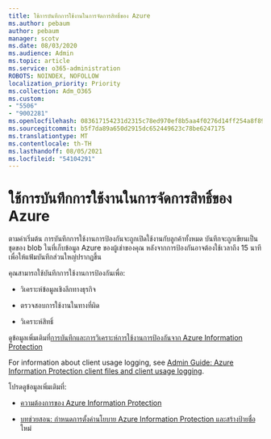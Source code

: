 ```yaml
---
title: ใช้การบันทึกการใช้งานในการจัดการสิทธิ์ของ Azure
ms.author: pebaum
author: pebaum
manager: scotv
ms.date: 08/03/2020
ms.audience: Admin
ms.topic: article
ms.service: o365-administration
ROBOTS: NOINDEX, NOFOLLOW
localization_priority: Priority
ms.collection: Adm_O365
ms.custom:
- "5506"
- "9002281"
ms.openlocfilehash: 083617154231d2315c78ed970ef8b5aa4f0276d14ff254a8f89eac1d53059b42
ms.sourcegitcommit: b5f7da89a650d2915dc652449623c78be6247175
ms.translationtype: MT
ms.contentlocale: th-TH
ms.lasthandoff: 08/05/2021
ms.locfileid: "54104291"
---
```

# <a name="use-usage-logging-for-azure-rights-management"></a>ใช้การบันทึกการใช้งานในการจัดการสิทธิ์ของ Azure

ตามค่าเริ่มต้น การบันทึกการใช้งานการป้องกันจะถูกเปิดใช้งานกับลูกค้าทั้งหมด บันทึกจะถูกเขียนเป็นชุดของ blob ในที่เก็บข้อมูล Azure ของผู้เช่าของคุณ หลังจากการป้องกันอาจต้องใช้เวลาถึง 15 นาทีเพื่อให้แฟ้มบันทึกส่วนใหญ่ปรากฏขึ้น

คุณสามารถใช้บันทึกการใช้งานการป้องกันเพื่อ:

- วิเคราะห์ข้อมูลเชิงลึกทางธุรกิจ

- ตรวจสอบการใช้งานในทางที่ผิด

- วิเคราะห์สิทธิ์

ดูข้อมูลเพิ่มเติมที่[การบันทึกและการวิเคราะห์การใช้งานการป้องกันจาก Azure Information Protection](https://docs.microsoft.com/azure/information-protection/log-analyze-usage)

For information about client usage logging, see [Admin Guide: Azure Information Protection client files and client usage logging](https://docs.microsoft.com/azure/information-protection/rms-client/client-admin-guide-files-and-logging).

โปรดดูข้อมูลเพิ่มเติมที่:

- [ความต้องการของ Azure Information Protection](https://docs.microsoft.com/azure/information-protection/get-started/requirements)
    
- [บทช่วยสอน: กําหนดการตั้งค่านโยบาย Azure Information Protection และสร้างป้ายชื่อ](https://docs.microsoft.com/azure/information-protection/get-started/infoprotect-quick-start-tutorial)ใหม่